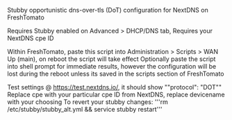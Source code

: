 Stubby opportunistic dns-over-tls (DoT) configuration for NextDNS on FreshTomato

Requires Stubby enabled on Advanced > DHCP/DNS tab, Requires your NextDNS cpe ID

Within FreshTomato, paste this script into Administration > Scripts > WAN Up (main), on reboot the script will take effect
Optionally paste the script into shell prompt for immediate results, however the configuration will be lost during the reboot unless its saved in the scripts section of FreshTomato

Test settings @ https://test.nextdns.io/, it should show ""protocol": "DOT""
Replace cpe with your particular cpe ID from NextDNS, replace devicename with your choosing
To revert your stubby changes:
'''rm /etc/stubby/stubby_alt.yml && service stubby restart'''
